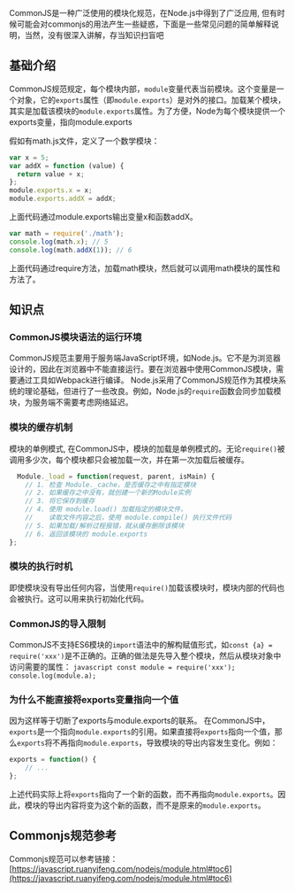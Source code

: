 CommonJS是一种广泛使用的模块化规范，在Node.js中得到了广泛应用, 但有时候可能会对commonjs的用法产生一些疑惑，下面是一些常见问题的简单解释说明，当然，没有很深入讲解，存当知识扫盲吧

## 基础介绍
CommonJS规范规定，每个模块内部，`module`变量代表当前模块。这个变量是一个对象，它的`exports`属性（即`module.exports`）是对外的接口。加载某个模块，其实是加载该模块的`module.exports`属性。为了方便，Node为每个模块提供一个exports变量，指向module.exports

假如有math.js文件，定义了一个数学模块：

```javascript
var x = 5;
var addX = function (value) {
  return value + x;
};
module.exports.x = x;
module.exports.addX = addX;
```
上面代码通过module.exports输出变量x和函数addX。

```javascript
var math = require('./math');
console.log(math.x); // 5
console.log(math.addX(1)); // 6
```
上面代码通过require方法，加载math模块，然后就可以调用math模块的属性和方法了。


## 知识点


### CommonJS模块语法的运行环境
  CommonJS规范主要用于服务端JavaScript环境，如Node.js。它不是为浏览器设计的，因此在浏览器中不能直接运行。要在浏览器中使用CommonJS模块，需要通过工具如Webpack进行编译。
  Node.js采用了CommonJS规范作为其模块系统的理论基础，但进行了一些改良。例如，Node.js的`require`函数会同步加载模块，为服务端不需要考虑网络延迟。

### 模块的缓存机制
模块的单例模式, 在CommonJS中，模块的加载是单例模式的。无论`require()`被调用多少次，每个模块都只会被加载一次，并在第一次加载后被缓存。
  ```javascript
    Module._load = function(request, parent, isMain) {
      // 1. 检查 Module._cache，是否缓存之中有指定模块
      // 2. 如果缓存之中没有，就创建一个新的Module实例
      // 3. 将它保存到缓存
      // 4. 使用 module.load() 加载指定的模块文件，
      //    读取文件内容之后，使用 module.compile() 执行文件代码
      // 5. 如果加载/解析过程报错，就从缓存删除该模块
      // 6. 返回该模块的 module.exports
  };
  ```

### 模块的执行时机
  即使模块没有导出任何内容，当使用`require()`加载该模块时，模块内部的代码也会被执行。这可以用来执行初始化代码。


### CommonJS的导入限制
  CommonJS不支持ES6模块的`import`语法中的解构赋值形式，如`const {a} = require('xxx')`是不正确的。正确的做法是先导入整个模块，然后从模块对象中访问需要的属性：
     ```javascript
     const module = require('xxx');
     console.log(module.a);
     ```
   

### 为什么不能直接将exports变量指向一个值
  因为这样等于切断了exports与module.exports的联系。
  在CommonJS中，`exports`是一个指向`module.exports`的引用。如果直接将`exports`指向一个值，那么`exports`将不再指向`module.exports`，导致模块的导出内容发生变化。例如：

  ```javascript
  exports = function() {
      // ...
  };
  ```
  上述代码实际上将`exports`指向了一个新的函数，而不再指向`module.exports`。因此，模块的导出内容将变为这个新的函数，而不是原来的`module.exports`。


##  Commonjs规范参考

Commonjs规范可以参考链接：[https://javascript.ruanyifeng.com/nodejs/module.html#toc6](https://javascript.ruanyifeng.com/nodejs/module.html#toc6)
